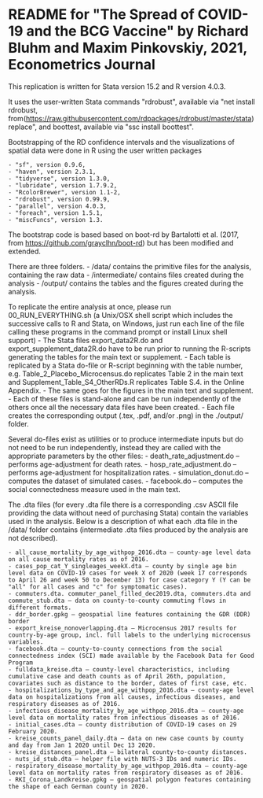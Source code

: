 # README for "The Spread of COVID-19 and the BCG Vaccine" by Richard Bluhm and Maxim Pinkovskiy, 2021, Econometrics Journal

This replication is written for Stata version 15.2 and R version 4.0.3.

It uses the user-written Stata  commands "rdrobust", available via "net install rdrobust, from(https://raw.githubusercontent.com/rdpackages/rdrobust/master/stata) replace", and boottest, available via "ssc install  boottest".

Bootstrapping of the RD confidence intervals and the visualizations of spatial data were done in R using the user written packages 

    - "sf", version 0.9.6, 
    - "haven", version 2.3.1,  
    - "tidyverse", version 1.3.0, 
    - "lubridate", version 1.7.9.2, 
    - "RcolorBrewer", version 1.1-2,
    - "rdrobust", version 0.99.9, 
    - "parallel", version 4.0.3, 
    - "foreach", version 1.5.1, 
    - "miscFuncs", version 1.3.

The bootstrap code is based based on boot-rd by Bartalotti et al. (2017, from https://github.com/grayclhn/boot-rd) but has been modified and extended. 

There are three folders.
    - /data/ contains the primitive files for the analysis, containing the raw data
    - /intermediate/ contains files created during the analysis
    - /output/ contains the tables and the figures created during the analysis.

To replicate the entire analysis at once, please run 00_RUN_EVERYTHING.sh (a Unix/OSX shell script which includes the successive calls to R and Stata, on Windows, just run each line of the file calling these programs in the command prompt or install Linux shell support) 
    - The Stata files export_data2R.do and export_supplement_data2R.do have to be run prior to running the R-scripts generating the tables for the main text or supplement.
    - Each table is replicated by a Stata do-file or R-script beginning with the table number, e.g. Table_2_Placebo_Microcensus.do replicates Table 2 in the main text and Supplement_Table_S4_OtherRDs.R replicates Table S.4. in the Online Appendix. 
    - The same goes for the figures in the main text and supplement.
    - Each of these files is stand-alone and can be run independently of the others once all the necessary data files have been created. 
    - Each file creates the corresponding output (.tex, .pdf, and/or .png)  in the ./output/ folder.

Several do-files exist as utilities or to produce intermediate inputs but do not need to be run independently, instead they are called with the appropriate parameters by the other files:
    - death_rate_adjustment.do – performs age-adjustment for death rates.
    - hosp_rate_adjustment.do – performs age-adjustment for hospitalization rates.
    - simulation_donut.do – computes the dataset of simulated cases.
    - facebook.do – computes the social connectedness measure used in the main text.

The .dta files (for every .dta file there is a corresponding .csv ASCII file providing the data without need of purchasing Stata) contain the variables used in the analysis. Below is a description of what each .dta file in the /data/ folder contains (intermediate .dta files produced by the analysis are not described).
 
    - all_cause_mortality_by_age_withpop_2016.dta – county-age level data on all cause mortality rates as of 2016.
    - cases_pop_cat_Y_singleages_weekX.dta – county by single age bin level data on COVID-19 cases for week X of 2020 (week 17 corresponds to April 26 and week 50 to December 13) for case category Y (Y can be "all" for all cases and "c" for symptomatic cases).
    - commuters.dta. commuter_panel_filled_dec2019.dta, commuters.dta and commute_stub.dta – data on county-to-county commuting flows in different formats.
    - ddr_border.gpkg – geospatial line features containing the GDR (DDR) border
    - export_kreise_nonoverlapping.dta – Microcensus 2017 results for country-by-age group, incl. full labels to the underlying microcensus variables.
    - facebook.dta – county-to-county connections from the social connectedness index (SCI) made available by the Facebook Data for Good Program
    - fulldata_kreise.dta – county-level characteristics, including cumulative case and death counts as of April 26th, population, covariates such as distance to the border, dates of first case, etc.
    - hospitalizations_by_type_and_age_withpop_2016.dta – county-age level data on hospitalizations from all causes, infectious diseases, and respiratory diseases as of 2016.
    - infectious_disease_mortality_by_age_withpop_2016.dta – county-age level data on mortality rates from infectious diseases as of 2016.
    - initial_cases.dta – county distribution of COVID-19 cases on 29 February 2020.
    - kreise_counts_panel_daily.dta – data on new case counts by county and day from Jan 1 2020 until Dec 13 2020.
    - kreise_distances_panel.dta – bilateral county-to-county distances.
    - nuts_id_stub.dta – helper file with NUTS-3 IDs and numeric IDs.
    - respiratory_disease_mortality_by_age_withpop_2016.dta – county-age level data on mortality rates from respiratory diseases as of 2016.
    - RKI_Corona_Landkreise.gpkg – geospatial polygon features containing the shape of each German county in 2020.
